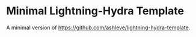 # Minimal Lightning-Hydra Template

A minimal version of https://github.com/ashleve/lightning-hydra-template.
